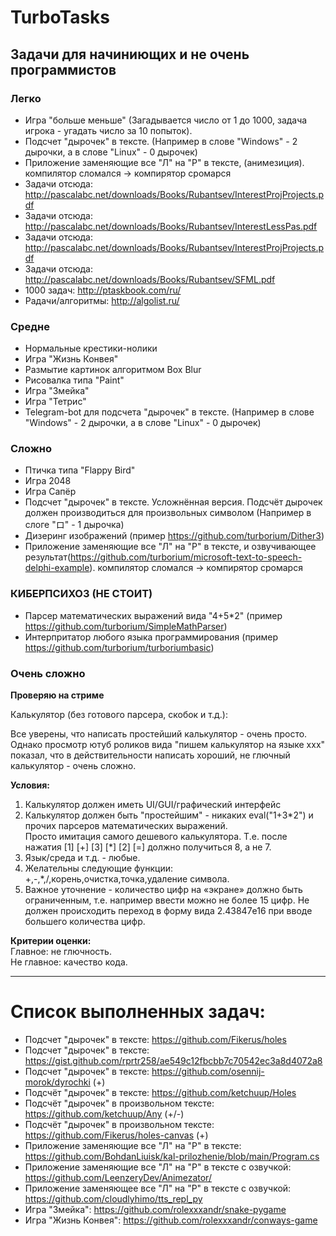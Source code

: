# TurboTasks
## Задачи для начиниющих и не очень программистов

### Легко
- Игра "больше меньше" (Загадывается число от 1 до 1000, задача игрока - угадать число за 10 попыток).
- Подсчет "дырочек" в тексте. (Например в слове "Windows" - 2 дырочки, а в слове "Linux" - 0 дырочек)  
- Приложение заменяющие все "Л" на "Р" в тексте, (анимезиция). компилятор сломался -> компирятор сромарся  
- Задачи отсюда: http://pascalabc.net/downloads/Books/Rubantsev/InterestProjProjects.pdf  
- Задачи отсюда: http://pascalabc.net/downloads/Books/Rubantsev/InterestLessPas.pdf  
- Задачи отсюда: http://pascalabc.net/downloads/Books/Rubantsev/InterestProjProjects.pdf  
- Задачи отсюда: http://pascalabc.net/downloads/Books/Rubantsev/SFML.pdf  
- 1000 задач: http://ptaskbook.com/ru/  
- Pадачи/алгоритмы: http://algolist.ru/  

### Средне
- Нормальные крестики-нолики
- Игра "Жизнь Конвея"
- Размытие картинок алгоритмом Box Blur
- Рисовалка типа "Paint"
- Игра "Змейка"
- Игра "Тетрис"
- Telegram-bot для подсчета "дырочек" в тексте. (Например в слове "Windows" - 2 дырочки, а в слове "Linux" - 0 дырочек)  

### Сложно
- Птичка типа "Flappy Bird"
- Игра 2048
- Игра Сапёр
- Подсчет "дырочек" в тексте. Усложнённая версия. Подсчёт дырочек должен производиться для произвольных символом (Например в слоге "ロ" - 1 дырочка)
- Дизеринг изображений (пример https://github.com/turborium/Dither3)
- Приложение заменяющие все "Л" на "Р" в тексте, и озвучивающее результат(https://github.com/turborium/microsoft-text-to-speech-delphi-example). компилятор сломался -> компирятор сромарся  

### КИБЕРПСИХОЗ (НЕ СТОИТ)
- Парсер математических выражений вида "4+5*2" (пример https://github.com/turborium/SimpleMathParser)
- Интерпритатор любого языка программирования (пример https://github.com/turborium/turboriumbasic)

### Очень сложно
**Проверяю на стриме**  

Калькулятор (без готового парсера, скобок и т.д.):

Все уверены, что написать простейший калькулятор - очень просто.   
Однако просмотр ютуб роликов вида "пишем калькулятор на языке xxx" показал, что в действительности написать хороший, не глючный калькулятор - очень сложно. 
  
**Условия:** 
1) Калькулятор должен иметь UI/GUI/графический интерфейс
2) Калькулятор должен быть "простейшим" - никаких eval("1+3\*2") и прочих парсеров математических выражений.  
Просто имитация самого дешевого калькулятора. Т.е. после нажатия [1] [+] [3] [\*] [2] [=] должно получиться 8, а не 7.  
3) Язык/среда и т.д. - любые.  
4) Желательны следующие функции: +,-,\*,/,корень,очистка,точка,удаление символа.  
5) Важное уточнение - количество цифр на «экране» должно быть ограниченным, т.е. например ввести можно не более 15 цифр.
Не должен происходить переход в форму вида 2.43847e16 при вводе большего количества цифр.

**Критерии оценки:**  
Главное: не глючность.  
Не главное: качество кода.  

---
# Список выполненных задач:
- Подсчет "дырочек" в тексте: https://github.com/Fikerus/holes
- Подсчет "дырочек" в тексте: https://gist.github.com/rprtr258/ae549c12fbcbb7c70542ec3a8d4072a8
- Подсчет "дырочек" в тексте: https://github.com/osennij-morok/dyrochki (+)
- Подсчёт "дырочек" в тексте: https://github.com/ketchuup/Holes
- Подсчёт "дырочек" в произвольном тексте: https://github.com/ketchuup/Any (+/-)
- Подсчёт "дырочек" в произвольном тексте: https://github.com/Fikerus/holes-canvas (+)
- Приложение заменяющие все "Л" на "Р" в тексте: https://github.com/BohdanLiuisk/kal-prilozhenie/blob/main/Program.cs
- Приложение заменяющие все "Л" на "Р" в тексте с озвучкой: https://github.com/LeenzeryDev/Animezator/
- Приложение заменяющее все "Л" на "Р" в тексте с озвучкой: https://github.com/cloudlyhimo/tts_repl_py
- Игра "Змейка": https://github.com/rolexxxandr/snake-pygame
- Игра "Жизнь Конвея": https://github.com/rolexxxandr/conways-game
